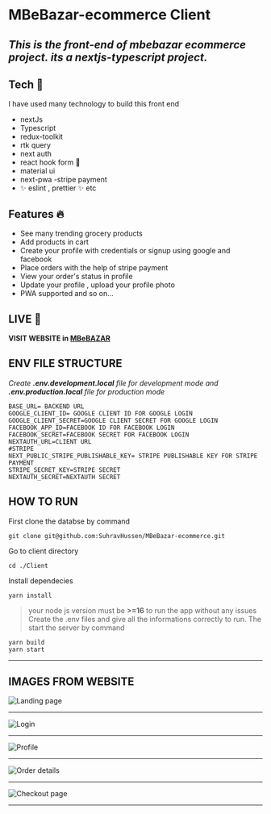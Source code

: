 # MBeBazar-ecommerce Client

## _This is the front-end of mbebazar ecommerce project. its a nextjs-typescript project._

## Tech 🚀

I have used many technology to build this front end

- nextJs
- Typescript
- redux-toolkit
- rtk query
- next auth
- react hook form 🛃
- material ui
- next-pwa
  -stripe payment
- ✨ eslint , prettier ✨ etc

## Features 🔥

- See many trending grocery products
- Add products in cart
- Create your profile with credentials or signup using google and facebook
- Place orders with the help of stripe payment
- View your order's status in profile
- Update your profile , upload your profile photo
- PWA supported
  and so on...

## LIVE 📗

**VISIT WEBSITE in [MBeBAZAR](https://mbebazar.live)**

## ENV FILE STRUCTURE

_Create **.env.development.local** file for development mode and **.env.production.local** file for production mode_

```
BASE_URL= BACKEND URL
GOOGLE_CLIENT_ID= GOOGLE CLIENT ID FOR GOOGLE LOGIN
GOOGLE_CLIENT_SECRET=GOOGLE CLIENT SECRET FOR GOOGLE LOGIN
FACEBOOK_APP_ID=FACEBOOK ID FOR FACEBOOK LOGIN
FACEBOOK_SECRET=FACEBOOK SECRET FOR FACEBOOK LOGIN
NEXTAUTH_URL=CLIENT URL
#STRIPE
NEXT_PUBLIC_STRIPE_PUBLISHABLE_KEY= STRIPE PUBLISHABLE KEY FOR STRIPE PAYMENT
STRIPE_SECRET_KEY=STRIPE SECRET
NEXTAUTH_SECRET=NEXTAUTH SECRET
```

## HOW TO RUN

First clone the databse by command

    git clone git@github.com:SuhravHussen/MBeBazar-ecommerce.git

Go to client directory

    cd ./Client

Install dependecies

    yarn install

> your node js version must be **>=16** to run the app without any issues
> Create the .env files and give all the informations correctly to run. The start the server by command

    yarn build
    yarn start

---

## IMAGES FROM WEBSITE

![Landing page](https://i.ibb.co/zPjbGP5/mbebazar1.png)

---

![Login](https://i.ibb.co/Qvz7nPr/mbebazar2.png)

---

![Profile](https://i.ibb.co/ypyc4WK/mbebazar3.png)

---

![Order details](https://i.ibb.co/sCJmqw1/mbebazar4.png)

---

![Checkout page](https://i.ibb.co/XjZrZ6v/mbebazar5.png)

---
